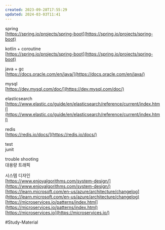 ```yaml
---
created: 2023-09-28T17:55:29
updated: 2024-03-03T11:41
---
```

spring  
[https://spring.io/projects/spring-boot](https://spring.io/projects/spring-boot)

kotlin + coroutine  
[https://spring.io/projects/spring-boot](https://spring.io/projects/spring-boot)

java + gc  
[https://docs.oracle.com/en/java/](https://docs.oracle.com/en/java/)

mysql  
[https://dev.mysql.com/doc/](https://dev.mysql.com/doc/)

elasticsearch  
[https://www.elastic.co/guide/en/elasticsearch/reference/current/index.html](https://www.elastic.co/guide/en/elasticsearch/reference/current/index.html)

redis  
[https://redis.io/docs/](https://redis.io/docs/)



test  
junit

trouble shooting  
대용량 트래픽

시스템 디자인  
[https://www.enjoyalgorithms.com/system-design/](https://www.enjoyalgorithms.com/system-design/)  
[https://learn.microsoft.com/en-us/azure/architecture/changelog](https://learn.microsoft.com/en-us/azure/architecture/changelog)  
[https://microservices.io/patterns/index.html](https://microservices.io/patterns/index.html)  
[https://microservices.io](https://microservices.io/)

#Study-Material 